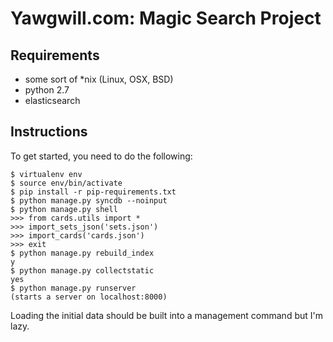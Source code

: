 # Yawgwill.com: Magic Search Project

Requirements
-------------
* some sort of \*nix (Linux, OSX, BSD)
* python 2.7
* elasticsearch


Instructions
-------------
To get started, you need to do the following:

    $ virtualenv env
    $ source env/bin/activate
    $ pip install -r pip-requirements.txt
    $ python manage.py syncdb --noinput
    $ python manage.py shell
    >>> from cards.utils import *
    >>> import_sets_json('sets.json')
    >>> import_cards('cards.json')
    >>> exit
    $ python manage.py rebuild_index
    y
    $ python manage.py collectstatic
    yes
    $ python manage.py runserver
    (starts a server on localhost:8000)

Loading the initial data should be built into a management command but I'm lazy.

